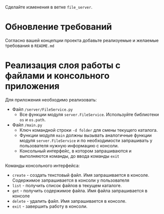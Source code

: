 
Сделайте изменения в ветке `file_server`.

# Обновление требований

Согласно вашей концепции проекта добавьте реализуемые и желаемые требования в `README.md`

# Реализация слоя работы с файлами и консольного приложения

Для приложения необходимо реализовать:

- Файл `/server/FileService.py`
  - Все функции модуля `server.FileService`. Используйте библиотеки `os` и `os.path`.
- Файл `/main.py`
  - Ключ командной строки `-d folder` для смены текущего каталога.
  - Функции модуля `main` должны вызывать аналогичные функции модуля `server.FileService` и по необходимости запрашивать у пользователя нужную информацию с консоли.
  - Консольный интерфейс, в котором запрашиваются и выполняются команды, до ввода команды `exit`

Команды консольного интерфейса:

- `create` - создать текстовый файл.
  Имя запрашивается в консоле.
  Содержимое запрашивается в консоли у пользователя
- `list` - получить список файлов в текущем каталоге.
- `get` - получить содержимое файла.
  Имя файла запрашивается в консоле
- `delete` - удалить файл.
  Имя запрашивается в консоле.
- `exit` - завершить работу в консоли.
